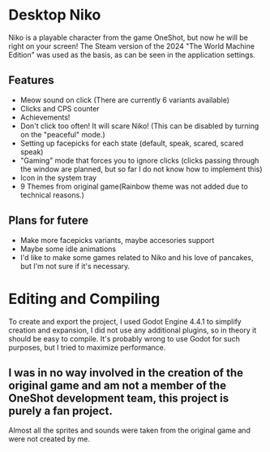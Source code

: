 # Desktop Niko
Niko is a playable character from the game OneShot, but now he will be right on your screen!
The Steam version of the 2024 "The World Machine Edition" was used as the basis, as can be seen in the application settings.

## Features
- Meow sound on click (There are currently 6 variants available)
- Clicks and CPS counter
- Achievements!
- Don't click too often! It will scare Niko! (This can be disabled by turning on the "peaceful" mode.)
- Setting up facepicks for each state (default, speak, scared, scared speak)
- "Gaming" mode that forces you to ignore clicks (clicks passing through the window are planned, but so far I do not know how to implement this)
- Icon in the system tray
- 9 Themes from original game(Rainbow theme was not added due to technical reasons.)

## Plans for futere
- Make more facepicks variants, maybe accesories support
- Maybe some idle animations
- I'd like to make some games related to Niko and his love of pancakes, but I'm not sure if it's necessary.

# Editing and Compiling
To create and export the project, I used Godot Engine 4.4.1 to simplify creation and expansion, I did not use any additional plugins, so in theory it should be easy to compile.
It's probably wrong to use Godot for such purposes, but I tried to maximize performance.

## I was in no way involved in the creation of the original game and am not a member of the OneShot development team, this project is purely a fan project.
Almost all the sprites and sounds were taken from the original game and were not created by me.
